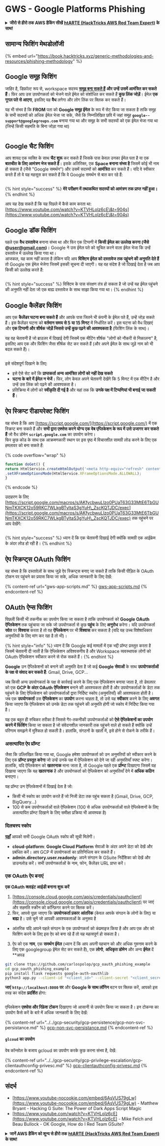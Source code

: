 # GWS - Google Platforms Phishing

<details>

<summary><strong>जीरो से हीरो तक AWS हैकिंग सीखें</strong> <a href="https://training.hacktricks.xyz/courses/arte"><strong>htARTE (HackTricks AWS Red Team Expert)</strong></a><strong> के साथ!</strong></summary>

HackTricks का समर्थन करने के अन्य तरीके:

* अगर आप अपनी **कंपनी का विज्ञापन HackTricks में देखना चाहते हैं** या **HackTricks को PDF में डाउनलोड करना चाहते हैं** तो [**सब्सक्रिप्शन प्लान्स**](https://github.com/sponsors/carlospolop) देखें!
* [**आधिकारिक PEASS और HackTricks swag**](https://peass.creator-spring.com) प्राप्त करें
* हमारे विशेष [**NFTs**](https://opensea.io/collection/the-peass-family) संग्रह, [**The PEASS Family**](https://opensea.io/collection/the-peass-family) खोजें
* **शामिल हों** 💬 [**डिस्कॉर्ड समूह**](https://discord.gg/hRep4RUj7f) या [**टेलीग्राम समूह**](https://t.me/peass) या **मुझे** **ट्विटर** 🐦 [**@carlospolopm**](https://twitter.com/carlospolopm)** पर फॉलो** करें।
* **हैकिंग ट्रिक्स साझा करें** द्वारा **पीआर जमा करके** [**HackTricks**](https://github.com/carlospolop/hacktricks) और [**HackTricks Cloud**](https://github.com/carlospolop/hacktricks-cloud) github repos.

</details>

## सामान्य फिशिंग मेथडोलॉजी

{% embed url="https://book.hacktricks.xyz/generic-methodologies-and-resources/phishing-methodology" %}

## Google समूह फिशिंग

जाहिर है, डिफ़ॉल्ट रूप से, workspace सदस्य [**समूह बना सकते हैं**](https://groups.google.com/all-groups) **और उन्हें उसमें आमंत्रित कर सकते हैं**। फिर आप उस उपयोगकर्ता को भेजने वाले ईमेल को संशोधित कर सकते हैं **कुछ लिंक जोड़ें**। ईमेल **एक गूगल पते से आएगा**, इसलिए यह **वैध** लगेगा और लोग लिंक पर क्लिक कर सकते हैं।

यह भी संभव है कि **FROM** पता को **Google समूह ईमेल** के रूप में सेट किया जा सकता है ताकि समूह के सभी सदस्यों को अधिक ईमेल भेजा जा सके, जैसे कि निम्नलिखित छवि में जहां समूह **`google--support@googlegroups.com`** बनाया गया था और समूह के सभी सदस्यों को एक ईमेल भेजा गया था (जिन्हें किसी सहमति के बिना जोड़ा गया था)

<figure><img src="../../../.gitbook/assets/image (1) (1) (1) (1) (1).png" alt=""><figcaption></figcaption></figure>

## Google चैट फिशिंग

आप शायद एक व्यक्ति के साथ **चैट शुरू** कर सकते हैं जिसके पास केवल उनका ईमेल पता है या एक **बातचीत के लिए आमंत्रण भेज सकते हैं**। इसके अतिरिक्त, एक **Space बनाना संभव है** जिसमें कोई भी नाम हो सकता है (जैसे "Google समर्थन") और उसमें सदस्यों को **आमंत्रित** कर सकते हैं। यदि वे स्वीकार करते हैं तो वे यह महसूस कर सकते हैं कि वे Google समर्थन से बात कर रहे हैं:

<figure><img src="../../../.gitbook/assets/image (1) (1) (1) (1) (1) (1).png" alt=""><figcaption></figcaption></figure>

{% hint style="success" %}
**मेरे परीक्षण में तथाकथित सदस्यों को आमंत्रण तक प्राप्त नहीं हुआ।**
{% endhint %}

आप यह देख सकते हैं कि यह पिछले में कैसे काम करता था: [https://www.youtube.com/watch?v=KTVHLolz6cE\&t=904s](https://www.youtube.com/watch?v=KTVHLolz6cE\&t=904s)

## Google डॉक फिशिंग

पहले एक **वैध दस्तावेज** बनाना संभव था और फिर एक टिप्पणी में **किसी ईमेल का उल्लेख करना (जैसे @user@gmail.com)**। Google ने उस ईमेल पते को सूचित करने वाला ईमेल भेजा कि उन्हें दस्तावेज में उल्लेख किया गया था।\
आजकल, यह काम नहीं करता है लेकिन यदि आप **विक्टिम ईमेल को दस्तावेज तक पहुंचने की अनुमति देते हैं** तो Google एक ईमेल भेजेगा जिसमें इसकी सूचना दी जाएगी। यह वह संदेश है जो दिखाई देता है जब आप किसी को उल्लेख करते हैं:

<figure><img src="../../../.gitbook/assets/image (2).png" alt=""><figcaption></figcaption></figure>

{% hint style="success" %}
विक्टिम के पास संरक्षण तंत्र हो सकता है जो उन्हें यह ईमेल पहुंचने की अनुमति नहीं देता जो एक बाह्य दस्तावेज के साथ साझा किया गया था।
{% endhint %}

## Google कैलेंडर फिशिंग

आप एक **कैलेंडर घटना बना सकते हैं** और आपके पास जितने भी कंपनी के ईमेल पते हैं, उन्हें जोड़ सकते हैं। इस कैलेंडर घटना को **वर्तमान समय से 5 या 15 मिनट** में निर्धारित करें। इस घटना को वैध दिखाएं और **एक टिप्पणी और शीर्षक जोड़ें जिससे उन्हें कुछ पढ़ने की आवश्यकता है** (फिशिंग लिंक के साथ)।

यह वह चेतावनी है जो ब्राउज़र में दिखाई देगी जिसमें एक मीटिंग शीर्षक "लोगों को नौकरी से निकालना" है, इसलिए आप एक और फिशिंग जैसा शीर्षक सेट कर सकते हैं (और अपने ईमेल के साथ जुड़े नाम को भी बदल सकते हैं)।

<figure><img src="../../../.gitbook/assets/image (3).png" alt=""><figcaption></figcaption></figure>

इसे संदेशपूर्ण दिखाने के लिए:

* इसे ऐसे सेट करें कि **प्राप्तकर्ता अन्य आमंत्रित लोगों को नहीं देख सकते**
* **घटना के बारे में ईमेल न भेजें**। फिर, लोग केवल अपने चेतावनी देखेंगे कि 5 मिनट में एक मीटिंग है और उन्हें उस लिंक को पढ़ने की आवश्यकता है।
* प्रतिक्रिया में लोगों को **स्वीकृति दी गई है** और यहां तक कि **उनके पक्ष में टिप्पणियां भी बनाई जा सकती हैं**।

## ऐप स्क्रिप्ट रीडायरेक्ट फिशिंग

यह संभव है कि आप [https://script.google.com/](https://script.google.com/) में एक स्क्रिप्ट बना सकते हैं और **सभी द्वारा एक्सेस करने योग्य एक वेब एप्लिकेशन के रूप में उसे उजागर कर सकते हैं** जो वैध डोमेन **`script.google.com`** का उपयोग करेगा।  \
फिर कुछ कोड के साथ एक आक्रमणकारी स्थान पर इस पृष्ठ में विचारशील सामग्री लोड करने के लिए एक हमलावर को बना सकते हैं:

{% code overflow="wrap" %}
```javascript
function doGet() {
return HtmlService.createHtmlOutput('<meta http-equiv="refresh" content="0;url=https://cloud.hacktricks.xyz/pentesting-cloud/workspace-security/gws-google-platforms-phishing#app-scripts-redirect-phishing">')
.setXFrameOptionsMode(HtmlService.XFrameOptionsMode.ALLOWALL);
}
```
{% endcode %}

उदाहरण के लिए [https://script.google.com/macros/s/AKfycbwuLlzo0PUaT63G33MtE6TbGUNmTKXCK12o59RKC7WLkgBTyltaS3gYuH\_ZscKQTJDC/exec](https://script.google.com/macros/s/AKfycbwuLlzo0PUaT63G33MtE6TbGUNmTKXCK12o59RKC7WLkgBTyltaS3gYuH\_ZscKQTJDC/exec) तक पहुंचने पर आप देखेंगे:

<figure><img src="../../../.gitbook/assets/image (1) (1) (1) (1).png" alt=""><figcaption></figcaption></figure>

{% hint style="success" %}
ध्यान दें कि एक चेतावनी दिखाई देगी क्योंकि सामग्री एक आईफ्रेम के अंदर लोड हो रही है।
{% endhint %}

## ऐप स्क्रिप्ट्स OAuth फिशिंग

यह संभव है कि दस्तावेज़ों के साथ जुड़े ऐप स्क्रिप्ट्स बनाए जा सकते हैं ताकि किसी पीड़ित के OAuth टोकन पर पहुंचने का प्रयास किया जा सके, अधिक जानकारी के लिए देखें:

{% content-ref url="gws-app-scripts.md" %}
[gws-app-scripts.md](gws-app-scripts.md)
{% endcontent-ref %}

## OAuth ऐप्स फिशिंग

पिछली किसी भी तकनीक का उपयोग किया जा सकता है ताकि उपयोगकर्ता को **Google OAuth ऐप्लिकेशन** तक पहुंचाया जा सके जो उपयोगकर्ता से कुछ **पहुंच** के लिए **अनुरोध** करेगा। यदि उपयोगकर्ता **स्रोत** पर **विश्वास** करता है तो वह **ऐप्लिकेशन** पर भी **विश्वास** कर सकता है (यदि यह उच्च विशेषाधिकार अनुमतियों के लिए मांग कर रहा है तो भी)।

{% hint style="info" %}
ध्यान दें कि Google कई मामलों में एक भद्दी प्रॉम्प्ट प्रस्तुत करता है जिसमें चेतावनी दी जाती है कि ऐप्लिकेशन अविश्वसनीय है और Workspace व्यवस्थापक लोगों को OAuth ऐप्लिकेशन स्वीकार करने से रोक सकते हैं।
{% endhint %}

**Google** उन ऐप्लिकेशनों को बनाने की अनुमति देता है जो कई **Google सेवाओं** के साथ **उपयोगकर्ताओं के पक्ष से संवाद कर सकते हैं**: Gmail, Drive, GCP...

जब किसी अन्य उपयोगकर्ता के पक्ष से कार्रवाई करने के लिए एक ऐप्लिकेशन बनाया जाता है, तो डेवलपर को एक **GCP के अंदर OAuth ऐप्लिकेशन** बनाने की आवश्यकता होती है और उपयोगकर्ताओं के डेटा तक पहुंचने के लिए ऐप्लिकेशन को उपयोगकर्ताओं द्वारा निर्दिष्ट स्कोप (अनुमतियाँ) की आवश्यकता होती है।\
जब एक **उपयोगकर्ता** उस **ऐप्लिकेशन** का **उपयोग** करना चाहता है, तो उसे यह **स्वीकार** करने के लिए **अवगत** किया जाएगा कि ऐप्लिकेशन को उनके डेटा तक पहुंचने की अनुमति होगी जो स्कोप में निर्दिष्ट किया गया है।

यह एक बहुत ही रुचिकर तरीका है जिससे गैर-तकनीकी उपयोगकर्ताओं को **ऐसे ऐप्लिकेशनों का उपयोग करने में फिशिंग** किया जा सकता है जो संवेदनशील जानकारी तक पहुंचने वाले हो सकते हैं क्योंकि उन्हें परिणाम समझने में मुश्किल हो सकती है। हालांकि, संगठनों के खातों में, इसे होने से रोकने के तरीके हैं।

### असत्यापित ऐप प्रॉम्प्ट

जैसा कि उल्लिखित किया गया था, Google हमेशा उपयोगकर्ता को उन अनुमतियों को स्वीकार करने के लिए एक **प्रॉम्प्ट प्रस्तुत करेगा** जो उन्हें उनके पक्ष में ऐप्लिकेशन को देने जा रही अनुमतियाँ स्पष्ट करेगा। हालांकि, यदि ऐप्लिकेशन को **खतरनाक** माना जाता है, तो Google पहले एक **प्रॉम्प्ट** दिखाएगा जिसमें यह दिखाया जाएगा कि यह **खतरनाक** है और उपयोगकर्ता को ऐप्लिकेशन को अनुमतियाँ देने में **अधिक कठिन** बनाएगा।

यह प्रॉम्प्ट उन ऐप्लिकेशनों में दिखाई देता है जो:

* किसी भी स्कोप का उपयोग करते हैं जो निजी डेटा तक पहुंच सकता है (Gmail, Drive, GCP, BigQuery...)
* 100 से कम उपयोगकर्ताओं वाले ऐप्लिकेशन (100 से अधिक उपयोगकर्ताओं वाले ऐप्लिकेशनों के लिए असत्यापित प्रॉम्प्ट दिखाने के लिए समीक्षा प्रक्रिया भी आवश्यक है)

### दिलचस्प स्कोप

[**यहाँ**](https://developers.google.com/identity/protocols/oauth2/scopes) आपको सभी Google OAuth स्कोप की सूची मिलेगी।

* **cloud-platform**: **Google Cloud Platform** सेवाओं के अंदर अपने डेटा को देखें और प्रबंधित करें। आप GCP में उपयोगकर्ता का प्रतिनिधित्व कर सकते हैं।
* **admin.directory.user.readonly**: अपने संगठन के GSuite निर्देशिका को देखें और डाउनलोड करें। सभी उपयोगकर्ताओं के नाम, फोन, कैलेंडर URL प्राप्त करें।

### एक OAuth ऐप बनाएं

**एक OAuth क्लाइंट आईडी बनाना शुरू करें**

1. [https://console.cloud.google.com/apis/credentials/oauthclient](https://console.cloud.google.com/apis/credentials/oauthclient) पर जाएं और सहमति स्क्रीन को कॉन्फ़िगर करने पर क्लिक करें।
2. फिर, आपसे पूछा जाएगा कि **उपयोगकर्ता प्रकार** **आंतरिक** (केवल आपके संगठन के लोगों के लिए) या **बाह्य** है। उसे चुनें जो आपकी आवश्यकताओं के अनुरूप है
* आंतरिक यदि आपने पहले संगठन के एक उपयोगकर्ता को कंप्रमाइज किया है और आप एक और को फिशिंग करने के लिए इस ऐप को बना रहे हैं तो यह महत्वपूर्ण हो सकता है।
3. ऐप को एक **नाम**, एक **समर्थन ईमेल** (ध्यान दें कि आप अपनी पहचान को और अधिक गुमनाम करने के लिए एक googlegroup ईमेल सेट कर सकते हैं), एक **लोगो**, **अधिकृत डोमेन** और अन्य **ईमेल** दें **अपड
```bash
git clone ttps://github.com/carlospolop/gcp_oauth_phishing_example
cd gcp_oauth_phishing_example
pip install flask requests google-auth-oauthlib
python3 app.py --client-id "<client_id>" --client-secret "<client_secret>"
```
**जाएं** **`http://localhost:8000`** **पर** और **Google के साथ लॉगिन** बटन पर क्लिक करें, आपको इस तरह का संदेश **प्रदर्शित** होगा:

<figure><img src="../../../.gitbook/assets/image (144).png" alt=""><figcaption></figcaption></figure>

एप्लिकेशन **एक्सेस और रिफ्रेश टोकन** दिखाएगा जो आसानी से उपयोग किया जा सकता है। इन टोकन्स का उपयोग कैसे करें के बारे में अधिक जानकारी के लिए देखें:

{% content-ref url="../../gcp-security/gcp-persistence/gcp-non-svc-persistance.md" %}
[gcp-non-svc-persistance.md](../../gcp-security/gcp-persistence/gcp-non-svc-persistance.md)
{% endcontent-ref %}

#### `glcoud` का उपयोग

वेब कॉन्सोल के बजाय gcloud का उपयोग करके कुछ करना संभव है, देखें:

{% content-ref url="../../gcp-security/gcp-privilege-escalation/gcp-clientauthconfig-privesc.md" %}
[gcp-clientauthconfig-privesc.md](../../gcp-security/gcp-privilege-escalation/gcp-clientauthconfig-privesc.md)
{% endcontent-ref %}

## संदर्भ

* [https://www.youtube-nocookie.com/embed/6AsVUS79gLw](https://www.youtube-nocookie.com/embed/6AsVUS79gLw) - Matthew Bryant - Hacking G Suite: The Power of Dark Apps Script Magic
* [https://www.youtube.com/watch?v=KTVHLolz6cE](https://www.youtube.com/watch?v=KTVHLolz6cE) - Mike Felch and Beau Bullock - OK Google, How do I Red Team GSuite?

<details>

<summary><strong>जानें AWS हैकिंग को शून्य से हीरो तक</strong> <a href="https://training.hacktricks.xyz/courses/arte"><strong>htARTE (HackTricks AWS Red Team Expert)</strong></a><strong> के साथ!</strong></summary>

HackTricks का समर्थन करने के अन्य तरीके:

* यदि आप अपनी **कंपनी का विज्ञापन HackTricks में देखना चाहते हैं** या **HackTricks को PDF में डाउनलोड करना चाहते हैं** तो [**सब्सक्रिप्शन प्लान्स**](https://github.com/sponsors/carlospolop) देखें!
* [**आधिकारिक PEASS & HackTricks स्वैग**](https://peass.creator-spring.com) प्राप्त करें
* [**The PEASS Family**](https://opensea.io/collection/the-peass-family) की खोज करें, हमारा विशेष [**NFTs**](https://opensea.io/collection/the-peass-family) संग्रह खोजें
* **शामिल हों** 💬 [**डिस्कॉर्ड समूह**](https://discord.gg/hRep4RUj7f) या [**टेलीग्राम समूह**](https://t.me/peass) या **मुझे** **ट्विटर** 🐦 [**@carlospolopm**](https://twitter.com/carlospolopm)** पर फॉलो** करें।
* **हैकिंग ट्रिक्स साझा करें** द्वारा **पीआर जमा करके** [**HackTricks**](https://github.com/carlospolop/hacktricks) और [**HackTricks Cloud**](https://github.com/carlospolop/hacktricks-cloud) github repos.

</details>
